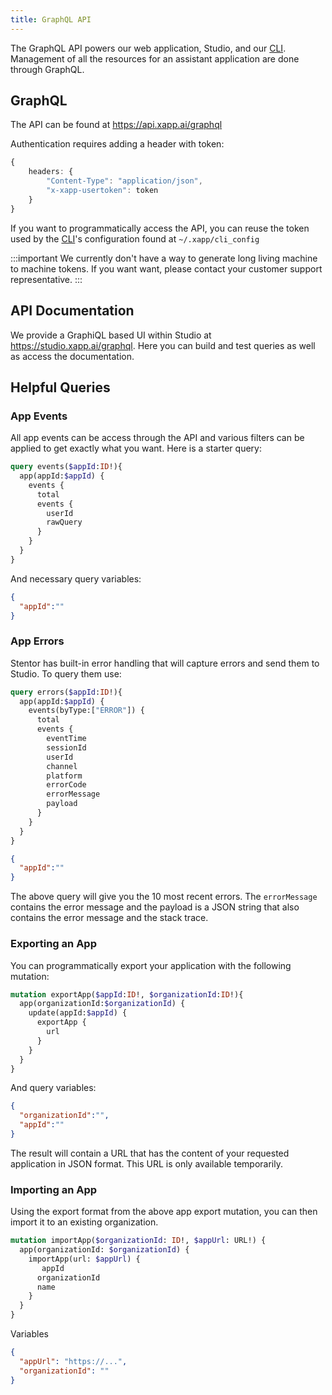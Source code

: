 ```yaml
---
title: GraphQL API
---
```


The GraphQL API powers our web application, Studio, and our [CLI](../cli.md).  Management of all the resources for an assistant application are done through GraphQL.

## GraphQL 

The API can be found at https://api.xapp.ai/graphql

Authentication requires adding a header with token:

```ts
{
    headers: {
        "Content-Type": "application/json",
        "x-xapp-usertoken": token
    }
}
```

If you want to programmatically access the API, you can reuse the token used by the [CLI](/docs/development/cli)'s configuration found at `~/.xapp/cli_config`


:::important
We currently don't have a way to generate long living machine to machine tokens.  If you want want, please contact your customer support representative.
:::

## API Documentation

We provide a GraphiQL based UI within Studio at https://studio.xapp.ai/graphql.  Here you can build and test queries as well as access the documentation.

## Helpful Queries

### App Events

All app events can be access through the API and various filters can be applied to get exactly what you want.  Here is a starter query:

```graphql
query events($appId:ID!){
  app(appId:$appId) {
    events {
      total
      events {
        userId
        rawQuery
      }
    }
  }
}
```

And necessary query variables:

```json
{
  "appId":""
}

```

### App Errors

Stentor has built-in error handling that will capture errors and send them to Studio.  To query them use:

```graphql
query errors($appId:ID!){
  app(appId:$appId) {
    events(byType:["ERROR"]) {
      total
      events {
        eventTime
        sessionId
        userId
        channel
        platform
        errorCode
        errorMessage
        payload
      }
    }
  }
}
```

```json
{
  "appId":""
}
```

The above query will give you the 10 most recent errors.  The `errorMessage` contains the error message and the payload is a JSON string that also contains the error message and the stack trace.

### Exporting an App

You can programmatically export your application with the following mutation:

```graphql
mutation exportApp($appId:ID!, $organizationId:ID!){
  app(organizationId:$organizationId) {
    update(appId:$appId) {
      exportApp {
        url
      }
    }
  }
}
```

And query variables:

```json
{
  "organizationId":"",
  "appId":""
}
```

The result will contain a URL that has the content of your requested application in JSON format.  This URL is only available temporarily.

### Importing an App

Using the export format from the above app export mutation, you can then import it to an existing organization.

```graphql
mutation importApp($organizationId: ID!, $appUrl: URL!) {
  app(organizationId: $organizationId) {
    importApp(url: $appUrl) {
       appId
      organizationId
      name
    }
  }
}
```

Variables

```json
{
  "appUrl": "https://...",
  "organizationId": ""
}
```

